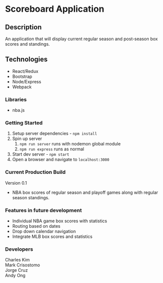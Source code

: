 # Scoreboard Application

## Description
An application that will display current regular season and post-season box scores and standings.

## Technologies
* React/Redux
* Bootstrap
* Node/Express
* Webpack

### Libraries
* nba.js

### Getting Started
1. Setup server dependencies - `npm install`
2. Spin up server
    1. `npm run server` runs with nodemon global module
    2. `npm run express` runs as normal
3. Start dev server  - `npm start`
4. Open a browser and navigate to `localhost:3000`

### Current Production Build
Version 0.1
* NBA  box scores of regular season and playoff games along with regular season standings.

### Features in future development
* Individual NBA game box scores with statistics
* Routing based on dates
* Drop down calendar navigation
* Integrate MLB box scores and statistics

### Developers
Charles Kim  
Mark Crisostomo  
Jorge Cruz  
Andy Ong